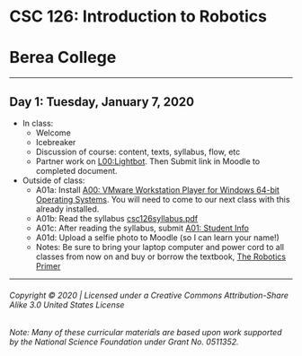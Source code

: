 # CSC 126: Introduction to Robotics
# Berea College
---

## Day 1: Tuesday, January 7, 2020
  - In class:
    - Welcome
    - Icebreaker
    - Discussion of course: content, texts, syllabus, flow, etc
    - Partner work on [L00:Lightbot](https://docs.google.com/document/d/1OmhFqB3_JZh4zJN0CL0Ezetr05N5E3NzGrE8YWhuGck/edit?usp=sharing). Then Submit link in Moodle to completed document.
  - Outside of class:
    - A01a: Install [A00: VMware Workstation Player for Windows 64-bit Operating Systems]("https://my.vmware.com/en/web/vmware/free#desktop_end_user_computing/vmware_workstation_player/15_0|PLAYER-1551|product_downloads"). You will need to come to our next class with this already installed.
    - A01b: Read the syllabus [csc126syllabus.pdf](http://cs.berea.edu/courses/csc126/csc236syllabusS20.pdf)
    - A01c: After reading the syllabus, submit [A01: Student Info](https://forms.gle/45YV7FehzxM4zuKr9)
    - A01d: Upload a selfie photo to Moodle (so I can learn your name!)
    - Notes: Be sure to bring your laptop computer and power cord to all classes from now on and buy or borrow the textbook, [The Robotics Primer](https://www.amazon.com/Robotics-Primer-Intelligent-Autonomous-Agents-ebook-dp-B002W05XSK/dp/B002W05XSK/)

---
###### Copyright © 2020 | Licensed under a Creative Commons Attribution-Share Alike 3.0 United States License
###### Note: Many of these curricular materials are based upon work supported by the National Science Foundation under Grant No. 0511352.
